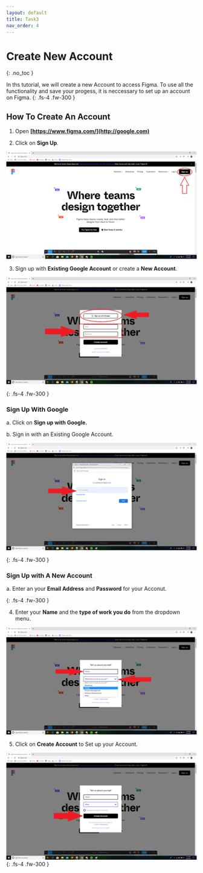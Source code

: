```yaml
---
layout: default
title: Task3
nav_order: 4
---
```


# Create New Account
{: .no_toc }

In ths tutorial, we will create a new Account to access Figma. To use all the functionality and save your progess, it is neccessary to 
set up an account on Figma.
{: .fs-4 .fw-300 }



## How To Create An Account

1. Open **[https://www.figma.com/](http://google.com)**

2. Click on **Sign Up**.

![alt text](https://github.com/thesayedfahad/Fahad-Test-Docs/blob/gh-pages/assets/images/Image-1.png?raw=true "Logo Title Text 1")

3. Sign up with **Existing Google Account** or create a **New Account**.

![alt text](https://github.com/thesayedfahad/Fahad-Test-Docs/blob/gh-pages/assets/images/IMAGE-2%20(1).png?raw=true "Logo Title Text 2")

{: .fs-4 .fw-300 }  
### Sign Up With Google  
a. Click on **Sign up with Google.** 

b. Sign in with an Existing Google Account.

![alt text](https://github.com/thesayedfahad/Fahad-Test-Docs/blob/gh-pages/assets/images/IMAGE-3.png?raw=true "Logo Title Text 3")



{: .fs-4 .fw-300 }
### Sign Up with A New Account
a. Enter an your **Email Address** and **Password** for your Acconut.

{: .fs-4 .fw-300 }

4. Enter your **Name** and the **type of work you do** from the dropdown menu.

![alt text](https://github.com/thesayedfahad/Fahad-Test-Docs/blob/gh-pages/assets/images/IMAGE-4.png?raw=true "Logo Title Text 3")

5. Click on **Create Account** to Set up your Account.

![alt text](https://github.com/thesayedfahad/Fahad-Test-Docs/blob/gh-pages/assets/images/Create-account.png?raw=true "Logo Title Text 3")
{: .fs-4 .fw-300 }
